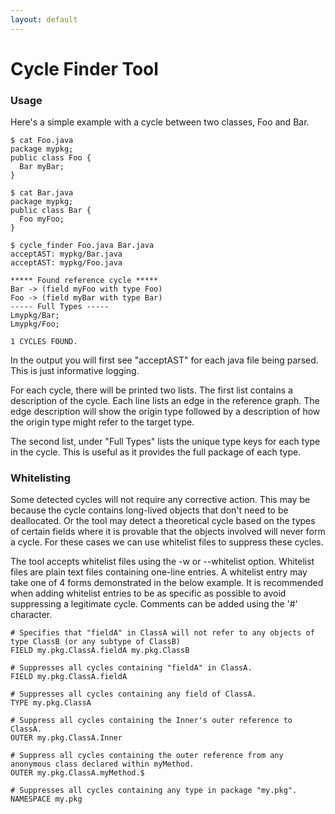 ```yaml
---
layout: default
---
```


# Cycle Finder Tool

### Usage

Here's a simple example with a cycle between two classes, Foo and Bar.

```
$ cat Foo.java
package mypkg;
public class Foo {
  Bar myBar;
}

$ cat Bar.java
package mypkg;
public class Bar {
  Foo myFoo;
}

$ cycle_finder Foo.java Bar.java
acceptAST: mypkg/Bar.java
acceptAST: mypkg/Foo.java

***** Found reference cycle *****
Bar -> (field myFoo with type Foo)
Foo -> (field myBar with type Bar)
----- Full Types -----
Lmypkg/Bar;
Lmypkg/Foo;

1 CYCLES FOUND.
````

In the output you will first see "acceptAST" for each java file being parsed. This is just informative logging.

For each cycle, there will be printed two lists. The first list contains a description of the cycle. Each line lists an edge in the reference graph. The edge description will show the origin type followed by a description of how the origin type might refer to the target type.

The second list, under "Full Types" lists the unique type keys for each type in the cycle. This is useful as it provides the full package of each type.

### Whitelisting

Some detected cycles will not require any corrective action. This may be because the cycle contains long-lived objects that don't need to be deallocated. Or the tool may detect a theoretical cycle based on the types of certain fields where it is provable that the objects involved will never form a cycle. For these cases we can use whitelist files to suppress these cycles.

The tool accepts whitelist files using the -w or --whitelist option. Whitelist files are plain text files containing one-line entries. A whitelist entry may take one of 4 forms demonstrated in the below example. It is recommended when adding whitelist entries to be as specific as possible to avoid suppressing a legitimate cycle. Comments can be added using the '#' character.

````
# Specifies that "fieldA" in ClassA will not refer to any objects of type ClassB (or any subtype of ClassB)
FIELD my.pkg.ClassA.fieldA my.pkg.ClassB

# Suppresses all cycles containing "fieldA" in ClassA.
FIELD my.pkg.ClassA.fieldA

# Suppresses all cycles containing any field of ClassA.
TYPE my.pkg.ClassA

# Suppress all cycles containing the Inner's outer reference to ClassA.
OUTER my.pkg.ClassA.Inner

# Suppress all cycles containing the outer reference from any anonymous class declared within myMethod.
OUTER my.pkg.ClassA.myMethod.$

# Suppresses all cycles containing any type in package "my.pkg".
NAMESPACE my.pkg
````
